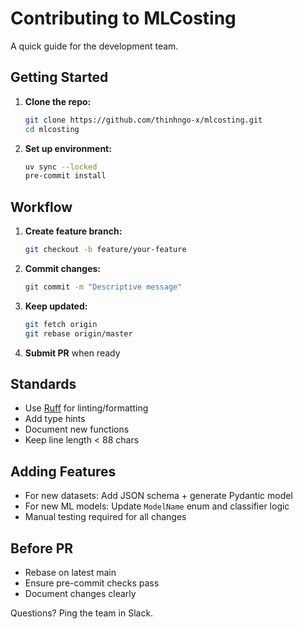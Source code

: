 # Contributing to MLCosting

A quick guide for the development team.

## Getting Started

1. **Clone the repo:**
   ```bash
   git clone https://github.com/thinhngo-x/mlcosting.git
   cd mlcosting
   ```

2. **Set up environment:**
   ```bash
   uv sync --locked
   pre-commit install
   ```

## Workflow

1. **Create feature branch:**
   ```bash
   git checkout -b feature/your-feature
   ```

2. **Commit changes:**
   ```bash
   git commit -m "Descriptive message"
   ```

3. **Keep updated:**
   ```bash
   git fetch origin
   git rebase origin/master
   ```

4. **Submit PR** when ready

## Standards

- Use [Ruff](https://github.com/astral-sh/ruff) for linting/formatting
- Add type hints
- Document new functions
- Keep line length < 88 chars

## Adding Features

- For new datasets: Add JSON schema + generate Pydantic model
- For new ML models: Update `ModelName` enum and classifier logic
- Manual testing required for all changes

## Before PR

- Rebase on latest main
- Ensure pre-commit checks pass
- Document changes clearly

Questions? Ping the team in Slack.